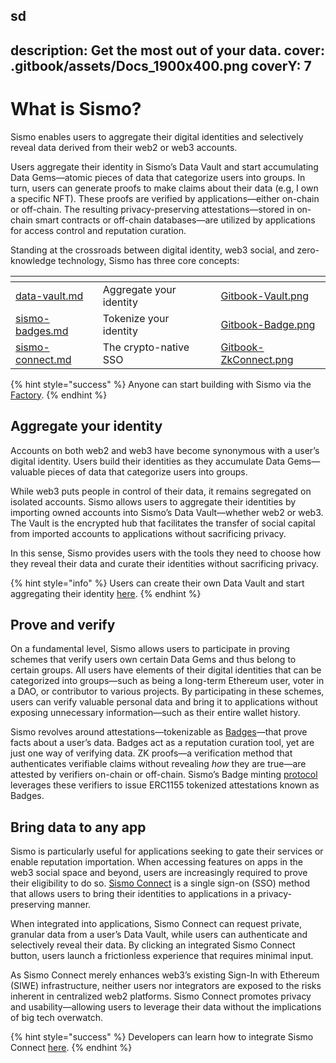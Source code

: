 sd
---
description: Get the most out of your data.
cover: .gitbook/assets/Docs_1900x400.png
coverY: 7
---

# What is Sismo?

Sismo enables users to aggregate their digital identities and selectively reveal data derived from their web2 or web3 accounts.

Users aggregate their identity in Sismo’s Data Vault and start accumulating Data Gems—atomic pieces of data that categorize users into groups. In turn, users can generate proofs to make claims about their data (e.g, I own a specific NFT). These proofs are verified by applications—either on-chain or off-chain. The resulting privacy-preserving attestations—stored in on-chain smart contracts or off-chain databases—are utilized by applications for access control and reputation curation.

Standing at the crossroads between digital identity, web3 social, and zero-knowledge technology, Sismo has three core concepts:

<table data-view="cards"><thead><tr><th data-card-target data-type="content-ref"></th><th></th><th data-hidden></th><th data-hidden></th><th data-hidden data-card-cover data-type="files"></th></tr></thead><tbody><tr><td><a href="what-is-sismo/data-vault.md">data-vault.md</a></td><td>Aggregate your identity</td><td></td><td></td><td><a href=".gitbook/assets/Gitbook-Vault.png">Gitbook-Vault.png</a></td></tr><tr><td><a href="what-is-sismo/sismo-badges.md">sismo-badges.md</a></td><td>Tokenize your identity </td><td></td><td></td><td><a href=".gitbook/assets/Gitbook-Badge.png">Gitbook-Badge.png</a></td></tr><tr><td><a href="readme/sismo-connect.md">sismo-connect.md</a></td><td>The crypto-native SSO</td><td></td><td></td><td><a href=".gitbook/assets/Gitbook-ZkConnect.png">Gitbook-ZkConnect.png</a></td></tr></tbody></table>

{% hint style="success" %}
Anyone can start building with Sismo via the [Factory](https://factory.sismo.io/create-badge).&#x20;
{% endhint %}

## Aggregate your identity&#x20;

Accounts on both web2 and web3 have become synonymous with a user’s digital identity. Users build their identities as they accumulate Data Gems—valuable pieces of data that categorize users into groups.

While web3 puts people in control of their data, it remains segregated on isolated accounts. Sismo allows users to aggregate their identities by importing owned accounts into Sismo’s Data Vault—whether web2 or web3. The Vault is the encrypted hub that facilitates the transfer of social capital from imported accounts to applications without sacrificing privacy.

In this sense, Sismo provides users with the tools they need to choose how they reveal their data and curate their identities without sacrificing privacy.

{% hint style="info" %}
Users can create their own Data Vault and start aggregating their identity [here](https://vault-beta.sismo.io/).
{% endhint %}

## Prove and verify

On a fundamental level, Sismo allows users to participate in proving schemes that verify users own certain Data Gems and thus belong to certain groups. All users have elements of their digital identities that can be categorized into groups—such as being a long-term Ethereum user, voter in a DAO, or contributor to various projects. By participating in these schemes, users can verify valuable personal data and bring it to applications without exposing unnecessary information—such as their entire wallet history.

Sismo revolves around attestations—tokenizable as [Badges](what-is-sismo/sismo-badges.md)—that prove facts about a user’s data. Badges act as a reputation curation tool, yet are just one way of verifying data. ZK proofs—a verification method that authenticates verifiable claims without revealing _how_ they are true—are attested by verifiers on-chain or off-chain. Sismo’s Badge minting [protocol](technical-documentation/zk-badge-protocol/) leverages these verifiers to issue ERC1155 tokenized attestations known as Badges.

## Bring data to any app

Sismo is particularly useful for applications seeking to gate their services or enable reputation importation. When accessing features on apps in the web3 social space and beyond, users are increasingly required to prove their eligibility to do so. [Sismo Connect](readme/sismo-connect.md) is a single sign-on (SSO) method that allows users to bring their identities to applications in a privacy-preserving manner.

When integrated into applications, Sismo Connect can request private, granular data from a user’s Data Vault, while users can authenticate and selectively reveal their data. By clicking an integrated Sismo Connect button, users launch a frictionless experience that requires minimal input.

As Sismo Connect merely enhances web3’s existing Sign-In with Ethereum (SIWE) infrastructure, neither users nor integrators are exposed to the risks inherent in centralized web2 platforms. Sismo Connect promotes privacy and usability—allowing users to leverage their data without the implications of big tech overwatch.

{% hint style="success" %}
Developers can learn how to integrate Sismo Connect [here](tutorials/sismo-connect/request-data-privately-with-sismo-connect.md).
{% endhint %}
